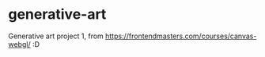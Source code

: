 # generative-art
Generative art project 1, from https://frontendmasters.com/courses/canvas-webgl/ :D 
